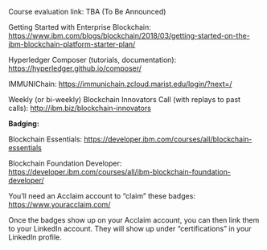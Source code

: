 Course evaluation link:
TBA (To Be Announced)

Getting Started with Enterprise Blockchain:
https://www.ibm.com/blogs/blockchain/2018/03/getting-started-on-the-ibm-blockchain-platform-starter-plan/

Hyperledger Composer (tutorials, documentation):
https://hyperledger.github.io/composer/

IMMUNIChain:
https://immunichain.zcloud.marist.edu/login/?next=/

Weekly (or bi-weekly) Blockchain Innovators Call (with replays to past calls):
http://ibm.biz/blockchain-innovators

**Badging:**

Blockchain Essentials: https://developer.ibm.com/courses/all/blockchain-essentials

Blockchain Foundation Developer: https://developer.ibm.com/courses/all/ibm-blockchain-foundation-developer/

You’ll need an Acclaim account to “claim” these badges:
https://www.youracclaim.com/

Once the badges show up on your Acclaim account, you can then link them to your LinkedIn account.  They will show up under “certifications” in your LinkedIn profile.
